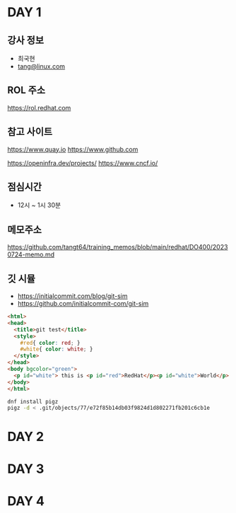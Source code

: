 # DAY 1

강사 정보
---
- 최국현
- tang@linux.com

ROL 주소
---
https://rol.redhat.com

참고 사이트
---
https://www.quay.io
https://www.github.com

https://openinfra.dev/projects/
https://www.cncf.io/

점심시간
---
- 12시 ~ 1시 30분

메모주소
---
https://github.com/tangt64/training_memos/blob/main/redhat/DO400/20230724-memo.md



깃 시뮬
---
- https://initialcommit.com/blog/git-sim
- https://github.com/initialcommit-com/git-sim

```html
<html>
<head>
  <title>git test</title>
  <style>
    #red{ color: red; }
    #white{ color: white; }
  </style>
</head>
<body bgcolor="green">
  <p id="white"> this is <p id="red">RedHat</p><p id="white">World</p>
</body>
</html>   
```


```bash
dnf install pigz
pigz -d < .git/objects/77/e72f85b14db03f9824d1d802271fb201c6cb1e

```


# DAY 2
# DAY 3
# DAY 4
